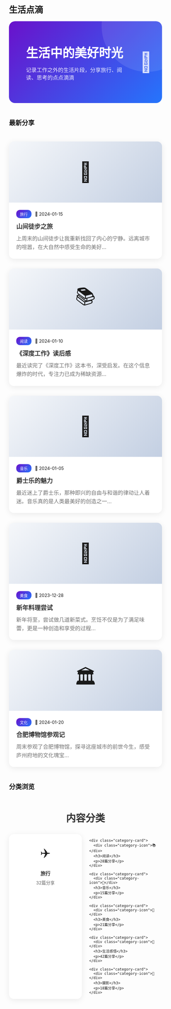 # 生活点滴

<div class="life-hero">
  <div class="life-content">
    <h1>生活中的美好时光</h1>
    <p>记录工作之外的生活片段，分享旅行、阅读、思考的点点滴滴</p>
  </div>
  <div class="life-illustration">
    <div class="life-icon">🍃</div>
  </div>
</div>

## 最新分享

<div class="life-grid">

<div class="life-card">
  <div class="life-image">
    <div class="placeholder-image">🌄</div>
  </div>
  <div class="life-content">
    <div class="life-meta">
      <span class="life-tag">旅行</span>
      <span>📅 2024-01-15</span>
    </div>
    <h3><a href="./travel-mountain">山间徒步之旅</a></h3>
    <p>上周末的山间徒步让我重新找回了内心的宁静。远离城市的喧嚣，在大自然中感受生命的美好...</p>
  </div>
</div>

<div class="life-card">
  <div class="life-image">
    <div class="placeholder-image">📚</div>
  </div>
  <div class="life-content">
    <div class="life-meta">
      <span class="life-tag">阅读</span>
      <span>📅 2024-01-10</span>
    </div>
    <h3><a href="./book-thinking">《深度工作》读后感</a></h3>
    <p>最近读完了《深度工作》这本书，深受启发。在这个信息爆炸的时代，专注力已成为稀缺资源...</p>
  </div>
</div>

<div class="life-card">
  <div class="life-image">
    <div class="placeholder-image">🎵</div>
  </div>
  <div class="life-content">
    <div class="life-meta">
      <span class="life-tag">音乐</span>
      <span>📅 2024-01-05</span>
    </div>
    <h3><a href="./music-jazz">爵士乐的魅力</a></h3>
    <p>最近迷上了爵士乐，那种即兴的自由与和谐的律动让人着迷。音乐真的是人类最美好的创造之一...</p>
  </div>
</div>

<div class="life-card">
  <div class="life-image">
    <div class="placeholder-image">🍳</div>
  </div>
  <div class="life-content">
    <div class="life-meta">
      <span class="life-tag">美食</span>
      <span>📅 2023-12-28</span>
    </div>
    <h3><a href="./cooking-adventure">新年料理尝试</a></h3>
    <p>新年将至，尝试做几道新菜式。烹饪不仅是为了满足味蕾，更是一种创造和享受的过程...</p>
  </div>
</div>

<div class="life-card">
  <div class="life-image">
    <div class="placeholder-image">🏛️</div>
  </div>
  <div class="life-content">
    <div class="life-meta">
      <span class="life-tag">文化</span>
      <span>📅 2024-01-20</span>
    </div>
    <h3><a href="./hefei-museum">合肥博物馆参观记</a></h3>
    <p>周末参观了合肥博物馆，探寻这座城市的前世今生，感受庐州府地的文化瑰宝...</p>
  </div>
</div>

</div>

## 分类浏览

<div class="category-section">
  <h2>内容分类</h2>
  <div class="category-grid">
    <div class="category-card">
      <div class="category-icon">✈️</div>
      <h3>旅行</h3>
      <p>32篇分享</p>
    </div>
    
    <div class="category-card">
      <div class="category-icon">📚</div>
      <h3>阅读</h3>
      <p>28篇分享</p>
    </div>
    
    <div class="category-card">
      <div class="category-icon">🎵</div>
      <h3>音乐</h3>
      <p>15篇分享</p>
    </div>
    
    <div class="category-card">
      <div class="category-icon">🍳</div>
      <h3>美食</h3>
      <p>21篇分享</p>
    </div>
    
    <div class="category-card">
      <div class="category-icon">🌱</div>
      <h3>生活感悟</h3>
      <p>42篇分享</p>
    </div>
    
    <div class="category-card">
      <div class="category-icon">📸</div>
      <h3>摄影</h3>
      <p>18篇分享</p>
    </div>
  </div>
</div>

<style scoped>
.life-hero {
  background: linear-gradient(135deg, #6a11cb 0%, #2575fc 100%);
  color: white;
  border-radius: 20px;
  padding: 3rem 2rem;
  margin-bottom: 3rem;
  display: flex;
  align-items: center;
  justify-content: space-between;
  position: relative;
  overflow: hidden;
}

.life-hero::before {
  content: '';
  position: absolute;
  top: -50%;
  right: -20%;
  width: 300px;
  height: 300px;
  background: rgba(255, 255, 255, 0.1);
  border-radius: 50%;
}

.life-content {
  flex: 1;
  z-index: 1;
}

.life-content h1 {
  margin: 0 0 1rem 0;
  font-size: 2.5rem;
  font-weight: 700;
}

.life-content p {
  margin: 0;
  font-size: 1.1rem;
  opacity: 0.9;
}

.life-illustration {
  z-index: 1;
}

.life-hero .life-icon {
  font-size: 4rem;
  opacity: 0.8;
}

.life-grid {
  display: grid;
  grid-template-columns: repeat(auto-fit, minmax(300px, 1fr));
  gap: 2rem;
  margin: 3rem 0;
}

.life-card {
  background: white;
  border-radius: 16px;
  overflow: hidden;
  box-shadow: 0 4px 20px rgba(0, 0, 0, 0.08);
  transition: all 0.3s ease;
}

.life-card:hover {
  transform: translateY(-8px);
  box-shadow: 0 12px 30px rgba(0, 0, 0, 0.15);
}

.life-image {
  height: 200px;
  background: linear-gradient(135deg, #f5f7fa 0%, #c3cfe2 100%);
  display: flex;
  align-items: center;
  justify-content: center;
}

.placeholder-image {
  font-size: 4rem;
}

.life-content {
  padding: 1.5rem;
}

.life-meta {
  display: flex;
  align-items: center;
  gap: 12px;
  margin-bottom: 12px;
  font-size: 0.9rem;
}

.life-tag {
  background: linear-gradient(135deg, #6a11cb 0%, #2575fc 100%);
  color: white;
  padding: 4px 12px;
  border-radius: 12px;
  font-size: 0.8rem;
  font-weight: 500;
}

.life-card h3 {
  margin: 0 0 12px 0;
  font-size: 1.25rem;
  font-weight: 600;
}

.life-card h3 a {
  color: #333;
  text-decoration: none;
  transition: color 0.3s ease;
}

.life-card h3 a:hover {
  color: #2575fc;
}

.life-card p {
  color: #666;
  line-height: 1.6;
  margin: 0;
}

.category-section {
  margin: 4rem 0;
}

.category-section h2 {
  text-align: center;
  margin-bottom: 2rem;
  color: #333;
  font-size: 2rem;
}

.category-grid {
  display: grid;
  grid-template-columns: repeat(auto-fit, minmax(150px, 1fr));
  gap: 1.5rem;
}

.category-card {
  background: white;
  padding: 2rem 1rem;
  border-radius: 16px;
  box-shadow: 0 4px 20px rgba(0, 0, 0, 0.08);
  text-align: center;
  transition: all 0.3s ease;
}

.category-card:hover {
  transform: translateY(-4px);
  box-shadow: 0 8px 32px rgba(37, 117, 252, 0.15);
}

.category-icon {
  font-size: 2.5rem;
  margin-bottom: 1rem;
}

.category-card h3 {
  margin: 0 0 0.5rem 0;
  color: #333;
}

.category-card p {
  margin: 0;
  color: #666;
  font-size: 0.9rem;
}

@media (max-width: 768px) {
  .life-hero {
    flex-direction: column;
    text-align: center;
    gap: 1rem;
  }
  
  .life-content h1 {
    font-size: 2rem;
  }
  
  .life-grid {
    grid-template-columns: 1fr;
  }
  
  .category-grid {
    grid-template-columns: repeat(2, 1fr);
  }
}
</style>